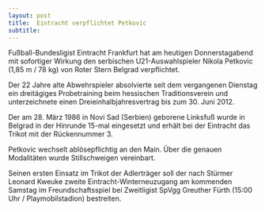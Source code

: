```yaml
---
layout: post
title:  Eintracht verpflichtet Petkovic
subtitle:  
---
```


Fußball-Bundesligist Eintracht Frankfurt hat am heutigen Donnerstagabend mit sofortiger Wirkung den serbischen U21-Auswahlspieler Nikola Petkovic (1,85 m / 78 kg) von Roter Stern Belgrad verpflichtet.

Der 22 Jahre alte Abwehrspieler absolvierte seit dem vergangenen Dienstag ein dreitägiges Probetraining beim hessischen Traditionsverein und unterzeichnete einen Dreieinhalbjahresvertrag bis zum 30. Juni 2012.  
  
Der am 28. März 1986 in Novi Sad (Serbien) geborene Linksfuß wurde in Belgrad in der Hinrunde 15-mal eingesetzt und erhält bei der Eintracht das Trikot mit der Rückennummer 3.  
  
Petkovic wechselt ablösepflichtig an den Main. Über die genauen Modalitäten wurde Stillschweigen vereinbart.  
  
Seinen ersten Einsatz im Trikot der Adlerträger soll der nach Stürmer Leonard Kweuke zweite Eintracht-Winterneuzugang am kommenden Samstag im Freundschaftsspiel bei Zweitligist SpVgg Greuther Fürth (15:00 Uhr / Playmobilstadion) bestreiten.
